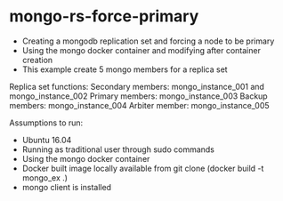 # mongo-rs-force-primary
- Creating a mongodb replication set and forcing a node to be primary
- Using the mongo docker container and modifying after container creation
- This example create 5 mongo members for a replica set

Replica set functions:
Secondary members: mongo_instance_001 and mongo_instance_002
Primary members: mongo_instance_003
Backup members: mongo_instance_004
Arbiter member: mongo_instance_005

Assumptions to run:
- Ubuntu 16.04
- Running as traditional user through sudo commands
- Using the mongo docker container
- Docker built image locally available from git clone (docker build -t mongo_ex .)
- mongo client is installed
